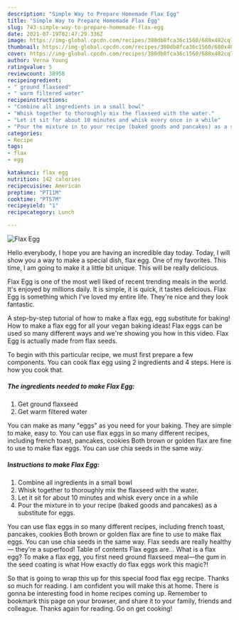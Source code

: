 ```yaml
---
description: "Simple Way to Prepare Homemade Flax Egg"
title: "Simple Way to Prepare Homemade Flax Egg"
slug: 743-simple-way-to-prepare-homemade-flax-egg
date: 2021-07-19T02:47:29.336Z
image: https://img-global.cpcdn.com/recipes/380db8fca36c1560/680x482cq70/flax-egg-recipe-main-photo.jpg
thumbnail: https://img-global.cpcdn.com/recipes/380db8fca36c1560/680x482cq70/flax-egg-recipe-main-photo.jpg
cover: https://img-global.cpcdn.com/recipes/380db8fca36c1560/680x482cq70/flax-egg-recipe-main-photo.jpg
author: Verna Young
ratingvalue: 5
reviewcount: 38958
recipeingredient:
- " ground flaxseed"
- " warm filtered water"
recipeinstructions:
- "Combine all ingredients in a small bowl"
- "Whisk together to thoroughly mix the flaxseed with the water."
- "Let it sit for about 10 minutes and whisk every once in a while"
- "Pour the mixture in to your recipe (baked goods and pancakes) as a substitute for eggs."
categories:
- Recipe
tags:
- flax
- egg

katakunci: flax egg 
nutrition: 142 calories
recipecuisine: American
preptime: "PT11M"
cooktime: "PT57M"
recipeyield: "1"
recipecategory: Lunch

---
```



![Flax Egg](https://img-global.cpcdn.com/recipes/380db8fca36c1560/680x482cq70/flax-egg-recipe-main-photo.jpg)

Hello everybody, I hope you are having an incredible day today. Today, I will show you a way to make a special dish, flax egg. One of my favorites. This time, I am going to make it a little bit unique. This will be really delicious.

Flax Egg is one of the most well liked of recent trending meals in the world. It's enjoyed by millions daily. It is simple, it is quick, it tastes delicious. Flax Egg is something which I've loved my entire life. They're nice and they look fantastic.

A step-by-step tutorial of how to make a flax egg, egg substitute for baking! How to make a flax egg for all your vegan baking ideas! Flax eggs can be used so many different ways and we&#39;re showing you how in this video. Flax Egg is actually made from flax seeds.


To begin with this particular recipe, we must first prepare a few components. You can cook flax egg using 2 ingredients and 4 steps. Here is how you cook that.

<!--inarticleads1-->

##### The ingredients needed to make Flax Egg:

1. Get  ground flaxseed
1. Get  warm filtered water


You can make as many &#34;eggs&#34; as you need for your baking. They are simple to make, easy to. You can use flax eggs in so many different recipes, including french toast, pancakes, cookies Both brown or golden flax are fine to use to make flax eggs. You can use chia seeds in the same way. 

<!--inarticleads2-->

##### Instructions to make Flax Egg:

1. Combine all ingredients in a small bowl
1. Whisk together to thoroughly mix the flaxseed with the water.
1. Let it sit for about 10 minutes and whisk every once in a while
1. Pour the mixture in to your recipe (baked goods and pancakes) as a substitute for eggs.


You can use flax eggs in so many different recipes, including french toast, pancakes, cookies Both brown or golden flax are fine to use to make flax eggs. You can use chia seeds in the same way. Flax seeds are really healthy — they&#39;re a superfood! Table of contents Flax eggs are… What is a flax egg? To make a flax egg, you first need ground flaxseed meal—the gum in the seed coating is what How exactly do flax eggs work this magic?! 

So that is going to wrap this up for this special food flax egg recipe. Thanks so much for reading. I am confident you will make this at home. There is gonna be interesting food in home recipes coming up. Remember to bookmark this page on your browser, and share it to your family, friends and colleague. Thanks again for reading. Go on get cooking!
